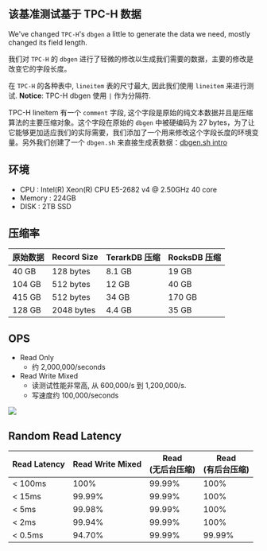 ## 该基准测试基于 TPC-H 数据
We've changed `TPC-H`'s `dbgen` a little to generate the data we need, mostly changed its field length.

我们对 `TPC-H` 的 `dbgen` 进行了轻微的修改以生成我们需要的数据，主要的修改是改变它的字段长度。

在 `TPC-H` 的各种表中, `lineitem` 表的尺寸最大, 因此我们使用 `lineitem` 来进行测试. **Notice**: TPC-H dbgen 使用 `|` 作为分隔符.

TPC-H lineitem 有一个 `comment` 字段, 这个字段是原始的纯文本数据并且是压缩算法的主要压缩对象。这个字段在原始的 `dbgen` 中被硬编码为 27 bytes，为了让它能够更加适应我们的实际需要，我们添加了一个用来修改这个字段长度的环境变量。另外我们创建了一个 `dbgen.sh` 来直接生成表数据：[dbgen.sh intro](https://github.com/rockeet/tpch-dbgen)


## 环境
- CPU : Intel(R) Xeon(R) CPU E5-2682 v4 @ 2.50GHz 40 core
- Memory : 224GB
- DISK : 2TB SSD

## 压缩率
| 原始数据 | Record Size | TerarkDB 压缩 | RocksDB 压缩 |
|--------------------|-------------|--------------------------|-------------------------|
| 40 GB              | 128 bytes   | 8.1 GB                   | 19 GB                   |
| 104 GB             | 512 bytes   | 12 GB                    | 40 GB                   |
| 415 GB             | 512 bytes   | 34 GB                    | 170 GB                  |
| 128 GB             | 2048 bytes  | 4.4 GB                   | 35 GB                   |



## OPS
- Read Only
  - 约 2,000,000/seconds
- Read Write Mixed
  - 读测试性能非常高, 从 600,000/s 到 1,200,000/s.
  - 写速度约 100,000/seconds

![](images/random_read.png)


## Random Read Latency

| Read Latency | Read Write Mixed | Read<br/>(无后台压缩) | Read<br/>(有后台压缩) |
|---------|------------------|---------------------------------|-----------------------------------|
| < 100ms | 100%             | 99.99%                          | 100%                              |
| < 15ms  | 99.99%           | 99.99%                          | 100%                              |
| < 5ms   | 99.98%           | 99.99%                          | 100%                              |
| < 2ms   | 99.94%           | 99.99%                          | 100%                              |
| < 0.5ms | 94.70%           | 99.99%                          | 99.99%                            |
